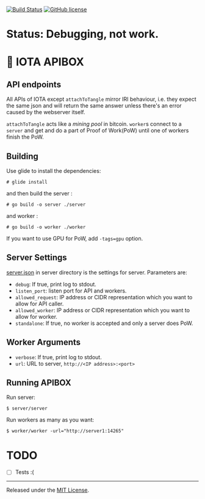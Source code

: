 [![Build Status](https://travis-ci.org/iotaledger/apibox.svg?branch=master)](https://travis-ci.org/iotaledger/apibox)
[![GitHub license](https://img.shields.io/badge/license-MIT-blue.svg)](https://raw.githubusercontent.com/iotaledger/apibox/master/LICENSE)

# Status: Debugging, not work.

# :baby_chick: IOTA APIBOX

## API endpoints

All APIs of IOTA except `attachToTangle` mirror IRI behaviour, i.e. they expect the 
same json and will return the same answer unless there's an error caused by the
webserver itself.

`attachToTangle` acts like a _mining pool_ in bitcoin. `worker`s connect to a `server`
and get and do a part of Proof of Work(PoW) until one of workers finish the PoW.

## Building

Use glide to install the dependencies:

```
# glide install
```

and then build the server :

```
# go build -o server ./server
```

and worker :

```
# go build -o worker ./worker
```

If you want to use GPU for PoW, add `-tags=gpu` option.

## Server Settings

[server.json](server/server.json) in server directory is the settings for server. Parameters are:

* `debug`: If true, print log to stdout.
* `listen_port`: listen port for API and workers.
* `allowed_request`: IP address or CIDR representation which you want to allow for API caller. 
* `allowed_worker`: IP address or CIDR representation which you want to allow for worker. 
* `standalone`: If  true, no worker is accepted and only a server does PoW.

## Worker Arguments

* `verbose`:  If true, print log to stdout.
* `url`: URL to server, `http://<IP address>:<port>`

## Running APIBOX

Run server:

```
$ server/server
```

Run workers as many as you want:

```
$ worker/worker -url="http://server1:14265"
```

TODO
=========================

* [ ] Tests :(

<hr>

Released under the [MIT License](LICENSE).
